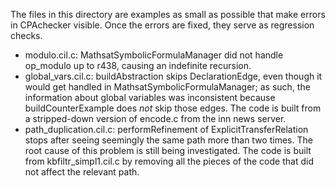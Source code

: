 <!--
This file is part of CPAchecker,
a tool for configurable software verification:
https://cpachecker.sosy-lab.org

SPDX-FileCopyrightText: 2007-2020 Dirk Beyer <https://www.sosy-lab.org>

SPDX-License-Identifier: Apache-2.0
-->

The files in this directory are examples as small as possible that make errors
in CPAchecker visible. Once the errors are fixed, they serve as regression
checks.

- modulo.cil.c: MathsatSymbolicFormulaManager did not handle op_modulo up to
  r438, causing an indefinite recursion.
- global_vars.cil.c: buildAbstraction skips DeclarationEdge, even though it
  would get handled in MathsatSymbolicFormulaManager; as such, the information
  about global variables was inconsistent because buildCounterExample does _not_
  skip those edges. The code is built from a stripped-down version of encode.c
  from the inn news server.
- path_duplication.cil.c: performRefinement of ExplicitTransferRelation stops
  after seeing seemingly the same path more than two times. The root cause of
  this problem is still being investigated. The code is built from
  kbfiltr_simpl1.cil.c by removing all the pieces of the code that did not
  affect the relevant path.

